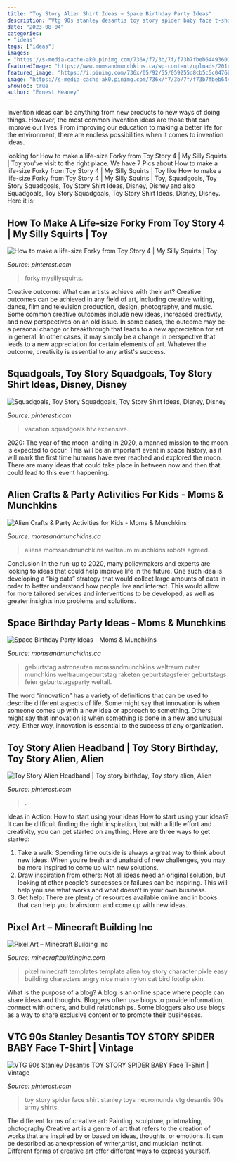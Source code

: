 ```yaml
---
title: "Toy Story Alien Shirt Ideas ~ Space Birthday Party Ideas"
description: "Vtg 90s stanley desantis toy story spider baby face t-shirt"
date: "2023-08-04"
categories:
- "ideas"
tags: ["ideas"]
images:
- "https://s-media-cache-ak0.pinimg.com/736x/f7/3b/7f/f73b7fbeb644936077c3e0e4b8a2a05c.jpg"
featuredImage: "https://www.momsandmunchkins.ca/wp-content/uploads/2014/02/alien-craft-ideas-for-kids.jpg"
featured_image: "https://i.pinimg.com/736x/05/92/55/059255d8cb5c5c0476bdc0e648d8e5cb.jpg"
image: "https://s-media-cache-ak0.pinimg.com/736x/f7/3b/7f/f73b7fbeb644936077c3e0e4b8a2a05c.jpg"
ShowToc: true
author: "Ernest Heaney"
---
```



Invention ideas can be anything from new products to new ways of doing things. However, the most common invention ideas are those that can improve our lives. From improving our education to making a better life for the environment, there are endless possibilities when it comes to invention ideas.

	

		
looking for How to make a life-size Forky from Toy Story 4 | My Silly Squirts | Toy you've visit to the right place. We have 7 Pics about How to make a life-size Forky from Toy Story 4 | My Silly Squirts | Toy like How to make a life-size Forky from Toy Story 4 | My Silly Squirts | Toy, Squadgoals, Toy Story Squadgoals, Toy Story Shirt Ideas, Disney, Disney and also Squadgoals, Toy Story Squadgoals, Toy Story Shirt Ideas, Disney, Disney. Here it is:
		
    
## How To Make A Life-size Forky From Toy Story 4 | My Silly Squirts | Toy

<img loading=lazy src="https://i.pinimg.com/736x/b4/c3/38/b4c338363e077efb10efc9a53938bd4b.jpg" onerror="this.onerror=null;this.src='https://tse3.mm.bing.net/th?id=OIP.zzaKtEFrLQicoG53jc17igHaO0&amp;pid=15.1';" alt="How to make a life-size Forky from Toy Story 4 | My Silly Squirts | Toy">

_Source: pinterest.com_

>forky mysillysquirts. 

	

Creative outcome: What can artists achieve with their art?
Creative outcomes can be achieved in any field of art, including creative writing, dance, film and television production, design, photography, and music. Some common creative outcomes include new ideas, increased creativity, and new perspectives on an old issue. In some cases, the outcome may be a personal change or breakthrough that leads to a new appreciation for art in general. In other cases, it may simply be a change in perspective that leads to a new appreciation for certain elements of art. Whatever the outcome, creativity is essential to any artist's success.

    
## Squadgoals, Toy Story Squadgoals, Toy Story Shirt Ideas, Disney, Disney

<img loading=lazy src="https://i.pinimg.com/736x/05/92/55/059255d8cb5c5c0476bdc0e648d8e5cb.jpg" onerror="this.onerror=null;this.src='https://tse1.mm.bing.net/th?id=OIP.7yhy-f8puIWsfAzRcXLS0QHaJ3&amp;pid=15.1';" alt="Squadgoals, Toy Story Squadgoals, Toy Story Shirt Ideas, Disney, Disney">

_Source: pinterest.com_

>vacation squadgoals htv expensive. 

	

2020: The year of the moon landing
In 2020, a manned mission to the moon is expected to occur. This will be an important event in space history, as it will mark the first time humans have ever reached and explored the moon. There are many ideas that could take place in between now and then that could lead to this event happening.

    
## Alien Crafts &amp; Party Activities For Kids - Moms &amp; Munchkins

<img loading=lazy src="https://www.momsandmunchkins.ca/wp-content/uploads/2014/02/alien-craft-ideas-for-kids.jpg" onerror="this.onerror=null;this.src='https://tse4.mm.bing.net/th?id=OIP.VoPHrd6gTdQQfblE9fMv0QHaMY&amp;pid=15.1';" alt="Alien Crafts &amp; Party Activities for Kids - Moms &amp; Munchkins">

_Source: momsandmunchkins.ca_

>aliens momsandmunchkins weltraum munchkins robots agreed. 

	

Conclusion
In the run-up to 2020, many policymakers and experts are looking to ideas that could help improve life in the future. One such idea is developing a “big data” strategy that would collect large amounts of data in order to better understand how people live and interact. This would allow for more tailored services and interventions to be developed, as well as greater insights into problems and solutions.

    
## Space Birthday Party Ideas - Moms &amp; Munchkins

<img loading=lazy src="https://www.momsandmunchkins.ca/wp-content/uploads/2014/02/space-birthday-party-ideas.jpg" onerror="this.onerror=null;this.src='https://tse4.mm.bing.net/th?id=OIP.dzZH7xOrLmURAYjlSMGRwgHaSZ&amp;pid=15.1';" alt="Space Birthday Party Ideas - Moms &amp; Munchkins">

_Source: momsandmunchkins.ca_

>geburtstag astronauten momsandmunchkins weltraum outer munchkins weltraumgeburtstag raketen geburtstagsfeier geburtstags feier geburtstagsparty weltall. 

	

The word “innovation” has a variety of definitions that can be used to describe different aspects of life. Some might say that innovation is when someone comes up with a new idea or approach to something. Others might say that innovation is when something is done in a new and unusual way. Either way, innovation is essential to the success of any organization.

    
## Toy Story Alien Headband | Toy Story Birthday, Toy Story Alien, Alien

<img loading=lazy src="https://i.pinimg.com/originals/1e/9b/45/1e9b45be19680af5b2811e150a3b5ecf.jpg" onerror="this.onerror=null;this.src='https://tse3.mm.bing.net/th?id=OIP.lIH8aq1HAPT1dtP9rYsrCwHaJ4&amp;pid=15.1';" alt="Toy Story Alien Headband | Toy story birthday, Toy story alien, Alien">

_Source: pinterest.com_

>. 

	

Ideas in Action: How to start using your ideas
How to start using your ideas? It can be difficult finding the right inspiration, but with a little effort and creativity, you can get started on anything. Here are three ways to get started: 
1. Take a walk: Spending time outside is always a great way to think about new ideas. When you’re fresh and unafraid of new challenges, you may be more inspired to come up with new solutions. 
2. Draw inspiration from others: Not all ideas need an original solution, but looking at other people’s successes or failures can be inspiring. This will help you see what works and what doesn’t in your own business. 
3. Get help: There are plenty of resources available online and in books that can help you brainstorm and come up with new ideas.

    
## Pixel Art – Minecraft Building Inc

<img loading=lazy src="http://minecraftbuildinginc.com/wp-content/uploads/2015/06/toy-story-alien-minecraft-pixle-template-art-660x330.jpg" onerror="this.onerror=null;this.src='https://tse2.mm.bing.net/th?id=OIP.spev94lN6n48JcYTikoIcwHaDt&amp;pid=15.1';" alt="Pixel Art – Minecraft Building Inc">

_Source: minecraftbuildinginc.com_

>pixel minecraft templates template alien toy story character pixle easy building characters angry nice main nylon cat bird fotolip skin. 

	

What is the purpose of a blog?
A blog is an online space where people can share ideas and thoughts. Bloggers often use blogs to provide information, connect with others, and build relationships. Some bloggers also use blogs as a way to share exclusive content or to promote their businesses.

    
## VTG 90s Stanley Desantis TOY STORY SPIDER BABY Face T-Shirt | Vintage

<img loading=lazy src="https://s-media-cache-ak0.pinimg.com/736x/f7/3b/7f/f73b7fbeb644936077c3e0e4b8a2a05c.jpg" onerror="this.onerror=null;this.src='https://tse1.mm.bing.net/th?id=OIP.HXM5aroC1ilViZqDLFujIgHaFo&amp;pid=15.1';" alt="VTG 90s Stanley Desantis TOY STORY SPIDER BABY Face T-Shirt | Vintage">

_Source: pinterest.com_

>toy story spider face shirt stanley toys necromunda vtg desantis 90s army shirts. 

	

The different forms of creative art: Painting, sculpture, printmaking, photography
Creative art is a genre of art that refers to the creation of works that are inspired by or based on ideas, thoughts, or emotions. It can be described as anexpression of writer,artist, and musician instinct. Different forms of creative art offer different ways to express yourself.

